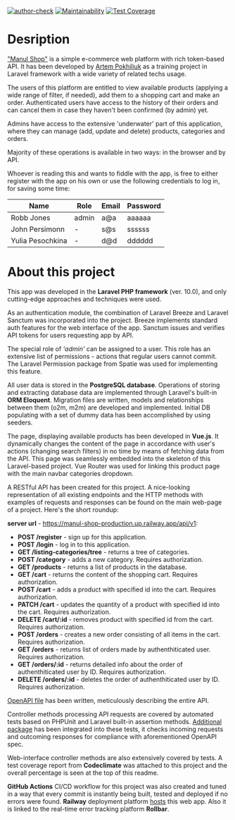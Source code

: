 [![author-check](https://github.com/Marre-86/manul-shop/actions/workflows/author-check.yml/badge.svg)](https://github.com/Marre-86/manul-shop/actions/workflows/author-check.yml)
[![Maintainability](https://api.codeclimate.com/v1/badges/ee834f6a71fc0ca2cf33/maintainability)](https://codeclimate.com/github/Marre-86/ecommerce/maintainability)
[![Test Coverage](https://api.codeclimate.com/v1/badges/ee834f6a71fc0ca2cf33/test_coverage)](https://codeclimate.com/github/Marre-86/ecommerce/test_coverage)

# Desription

["Manul Shop"](https://manul-shop-production.up.railway.app/) is a simple e-commerce web platform with rich token-based API. It has been developed by [Artem Pokhiliuk](https://www.linkedin.com/in/artem-pokhiliuk/) as a training project in Laravel framework with a wide variety of related techs usage.

The users of this platform are entitled to view available products (applying a wide range of filter, if needed), add them to a shopping cart and make an order. Authenticated users have access to the history of their orders and can cancel them in case they haven't been confirmed (by admin) yet.

Admins have access to the extensive 'underwater' part of this application, where they can manage (add, update and delete) products, categories and orders.

Majority of these operations is available in two ways: in the browser and by API.

Whoever is reading this and wants to fiddle with the app, is free to either register with the app on his own or use the following credentials to log in, for saving some time:

| Name             | Role  | Email | Password |
|------------------|-------|-------|----------|
| Robb Jones       | admin | a@a   | aaaaaa   |
| John Persimonn   | -     | s@s   | ssssss   |
| Yulia Pesochkina | -     | d@d   | dddddd   |

# About this project

This app was developed in the **Laravel PHP framework** (ver. 10.0), and only cutting-edge approaches and techniques were used.

As an authentication module, the combination of Laravel Breeze and Laravel Sanctum was incorporated into the project. Breeze implements standard auth features for the web interface of the app. Sanctum issues and verifies API tokens for users requesting app by API.

The special role of *'admin'* can be assigned to a user. This role has an extensive list of permissions - actions that regular users cannot commit. The Laravel Permission package from Spatie was used for implementing this feature.

All user data is stored in the **PostgreSQL database**. Operations of storing and extracting database data are implemented through Laravel's built-in **ORM Eloquent**. Migration files are written, models and relationships between them (o2m, m2m) are developed and implemented. Initial DB populating with a set of dummy data has been accomplished by using seeders.

The page, displaying available products has been developed in **Vue.js**. It dynamically changes the content of the page in accordance with user's actions (changing search filters) in no time by means of fetching data from the API. This page was seamlessly embedded into the skeleton of this Laravel-based project. Vue Router was used for linking this product page with the main navbar categories dropdown.

A RESTful API has been created for this project. A nice-looking representation of all existing endpoints and the HTTP methods with examples of requests and responses can be found on the main web-page of a project. Here's the short roundup: 

**server url** - https://manul-shop-production.up.railway.app/api/v1:

- **POST /register** - sign up for this application.
- **POST /login** - log in to this application.
- **GET /listing-categories/tree** - returns a tree of categories.
- **POST /category** - adds a new category. Requires authorization.
- **GET /products** - returns a list of products in the database.
- **GET /cart** - returns the content of the shopping cart. Requires authorization.
- **POST /cart** - adds a product with specified id into the cart. Requires authorization.
- **PATCH /cart** - updates the quantity of a product with specified id into the cart. Requires authorization.
- **DELETE /cart/:id** - removes product with specified id from the cart. Requires authorization.
- **POST /orders** - creates a new order consisting of all items in the cart. Requires authorization.
- **GET /orders** - returns list of orders made by authenthiticated user. Requires authorization.
- **GET /orders/:id** - returns detailed info about the order of authenthiticated user by ID. Requires authorization.
- **DELETE /orders/:id** - deletes the order of authenthiticated user by ID. Requires authorization.

[OpenAPI file](https://github.com/Marre-86/manul-shop/blob/main/public/openapi.yaml) has been written, meticulously describing the entire API.

Controller methods processing API requests are covered by automated tests based on PHPUnit and Laravel built-in assertion methods. [Additional package](https://github.com/kirschbaum-development/laravel-openapi-validator) has been integrated into these tests, it checks incoming requests and outcoming responses for compliance with aforementioned OpenAPI spec.

Web-interface controller methods are also extensively covered by tests. A test coverage report from **Codeclimate** was attached to this project and the overall percentage is seen at the top of this readme.

**GitHub Actions** CI/CD workflow for this project was also created and tuned in a way that every commit is instantly being built, tested and deployed if no errors were found. **Railway** deployment platform [hosts](https://manul-shop-production.up.railway.app/) this web app. Also it is linked to the real-time error tracking platform **Rollbar**.

